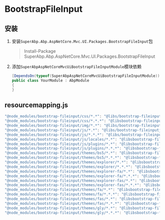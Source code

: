# BootstrapFileInput

## 安装

1. 安装`SuperAbp.Abp.AspNetCore.Mvc.UI.Packages.BootstrapFileInput`包
    > Install-Package SuperAbp.Abp.AspNetCore.Mvc.UI.Packages.BootstrapFileInput
2. 添加`SuperAbpAspNetCoreMvcUiBootstrapFileInputModule`模块依赖
    ``` csharp
    [DependsOn(typeof(SuperAbpAspNetCoreMvcUiBootstrapFileInputModule))]
    public class YourModule : AbpModule
    {
    }

## resourcemapping.js
``` javascript
"@node_modules/bootstrap-fileinput/css/*.*": "@libs/bootstrap-fileinput/css/",
"@node_modules/bootstrap-fileinput/css/*.*.*": "@libsbootstrap-fileinput/css/",
"@node_modules/bootstrap-fileinput/img/*.*": "@libs/bootstrap-fileinputimg/",
"@node_modules/bootstrap-fileinput/js/*.*": "@libs/bootstrap-fileinputjs/",
"@node_modules/bootstrap-fileinput/js/*.*.*": "@libs/bootstrap-fileinputjs/",
"@node_modules/bootstrap-fileinput/js/locales/*.*": "@libsbootstrap-fileinput/js/locales/",
"@node_modules/bootstrap-fileinput/js/plugins/*.*": "@libsbootstrap-fileinput/js/plugins/",
"@node_modules/bootstrap-fileinput/js/plugins/*.*.*": "@libsbootstrap-fileinput/js/plugins/",
"@node_modules/bootstrap-fileinput/themes/bs5/*.*": "@libsbootstrap-fileinput/themes/bs5/",
"@node_modules/bootstrap-fileinput/themes/bs5/*.*.*": "@libsbootstrap-fileinput/themes/bs5/",
"@node_modules/bootstrap-fileinput/themes/explorer/*.*": "@libsbootstrap-fileinput/themes/explorer/",
"@node_modules/bootstrap-fileinput/themes/explorer/*.*.*": "@libsbootstrap-fileinput/themes/explorer/",
"@node_modules/bootstrap-fileinput/themes/explorer-fa/*.*": "@libsbootstrap-fileinput/themes/explorer-fa/",
"@node_modules/bootstrap-fileinput/themes/explorer-fa/*.*.*": "@libsbootstrap-fileinput/themes/explorer-fa/",
"@node_modules/bootstrap-fileinput/themes/explorer-fas/*.*": "@libsbootstrap-fileinput/themes/explorer-fas/",
"@node_modules/bootstrap-fileinput/themes/explorer-fas/*.*.*": "@libsbootstrap-fileinput/themes/explorer-fas/",
"@node_modules/bootstrap-fileinput/themes/fa/*.*": "@libsbootstrap-fileinput/themes/fa/",
"@node_modules/bootstrap-fileinput/themes/fa/*.*.*": "@libsbootstrap-fileinput/themes/fa/",
"@node_modules/bootstrap-fileinput/themes/fas/*.*": "@libsbootstrap-fileinput/themes/fas/",
"@node_modules/bootstrap-fileinput/themes/fas/*.*.*": "@libsbootstrap-fileinput/themes/fas/",
"@node_modules/bootstrap-fileinput/themes/gly/*.*": "@libsbootstrap-fileinput/themes/gly/",
"@node_modules/bootstrap-fileinput/themes/gly/*.*.*": "@libsbootstrap-fileinput/themes/gly/",
```